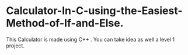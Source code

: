 # Calculator-In-C-using-the-Easiest-Method-of-If-and-Else.
This Calculator is made using C++ . You can take idea as well a level 1 project.
